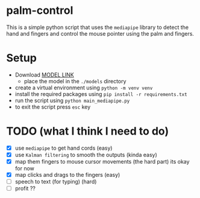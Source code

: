# palm-control

This is a simple python script that uses the `mediapipe` library to detect the hand and fingers and control the mouse
pointer using the palm and fingers.

# Setup
 - Download [MODEL LINK](https://storage.googleapis.com/mediapipe-models/hand_landmarker/hand_landmarker/float16/1/hand_landmarker.task)
    - place the model in the `./models` directory
 - create a virtual environment using `python -m venv venv`
 - install the required packages using `pip install -r requirements.txt`
 - run the script using `python main_mediapipe.py`
 - to exit the script press `esc` key

# TODO (what I think I need to do)

- [x] use `mediapipe` to get hand cords (easy)
- [x] use `Kalman filtering` to smooth the outputs (kinda easy)
- [x] map them fingers to mouse cursor movements (the hard part) its okay for now
- [x] map clicks and drags to the fingers (easy)
- [ ] speech to text (for typing) (hard)
- [ ] profit ??